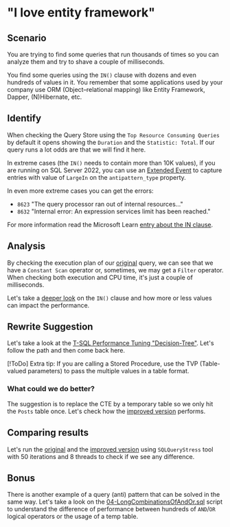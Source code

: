 # "I love entity framework"

## Scenario

You are trying to find some queries that run thousands of times so you can analyze them and try to shave a couple of milliseconds.

You find some queries using the `IN()` clause with dozens and even hundreds of values in it.
You remember that some applications used by your company use ORM (Object–relational mapping) like Entity Framework, Dapper, (N)Hibernate, etc.

## Identify

When checking the Query Store using the `Top Resource Consuming Queries` by default it opens showing the `Duration` and the `Statistic: Total`. If our query runs a lot odds are that we will find it here.

In extreme cases (the `IN()` needs to contain more than 10K values), if you are running on SQL Server 2022, you can use an [Extended Event](..\XE\query_antipattern_xe.sql) to capture entries with value of `LargeIn` on the `antipattern_type` property.

In even more extreme cases you can get the errors:

- `8623` "The query processor ran out of internal resources..."
- `8632` "Internal error: An expression services limit has been reached."

For more information read the Microsoft Learn [entry about the IN clause](https://learn.microsoft.com/en-us/sql/t-sql/language-elements/in-transact-sql?view=sql-server-ver16).

## Analysis

By checking the execution plan of our [original](.\01-Original.sql) query, we can see that we have a `Constant Scan` operator or, sometimes, we may get a `Filter` operator. 
When checking both execution and CPU time, it's just a couple of milliseconds.

Let's take a [deeper look](.\02-AnalyzeInMoreDetail.sql) on the `IN()` clause and how more or less values can impact the performance.

## Rewrite Suggestion

Let's take a look at the [T-SQL Performance Tuning "Decision-Tree"](https://github.com/ClaudioESSilva/TSQLPerformanceTuning/blob/main/Flowcharts/T-SQLQueryPerformanceTuning.md).
Let's follow the path and then come back here.

[!ToDo] Extra tip: If you are calling a Stored Procedure, use the TVP (Table-valued parameters) to pass the multiple values in a table format.

### What could we do better?

The suggestion is to replace the CTE by a temporary table so we only hit the `Posts` table once.
Let's check how the [improved version](.\03-ImprovedVersion.sql) performs.

## Comparing results

Let's run the [original](.\01-Original.sql) and the [improved version](.\03-ImprovedVersion.sql) using `SQLQueryStress` tool with 50 iterations and 8 threads to check if we see any difference.

## Bonus

There is another example of a query (anti) pattern that can be solved in the same way.
Let's take a look on the [04-LongCombinationsOfAndOr.sql](.\04-LongCombinationsOfAndOr.sql) script to understand the difference of performance between hundreds of `AND`/`OR` logical operators or the usage of a temp table.
